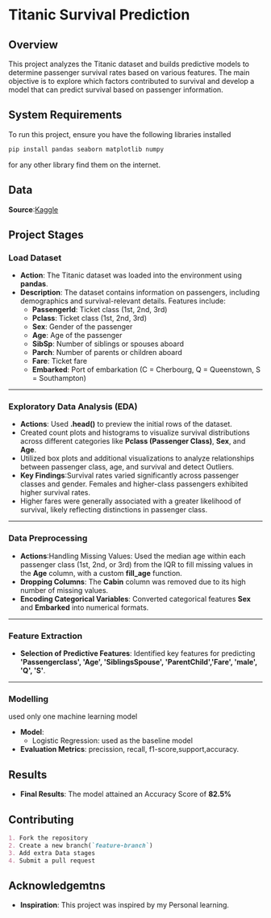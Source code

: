 # Titanic Survival Prediction

## Overview
This project analyzes the Titanic dataset and builds predictive models to determine passenger survival rates based on various features. The main objective is to explore which factors contributed to survival and develop a model that can predict survival based on passenger information.

## System Requirements
To run this project, ensure you have the following libraries installed
```bash
pip install pandas seaborn matplotlib numpy
```
for any other library find them on the internet.

## Data
**Source**:[Kaggle](https://www.kaggle.com/datasets/yasserh/titanic-dataset)

## Project Stages

### Load Dataset
* **Action**: The Titanic dataset was loaded into the environment using **pandas**.
* **Description**: The dataset contains information on passengers, including demographics and survival-relevant details. Features include: 
    - **PassengerId**: Ticket class (1st, 2nd, 3rd)
    - **Pclass**: Ticket class (1st, 2nd, 3rd)
    - **Sex**: Gender of the passenger
    - **Age**: Age of the passenger
    - **SibSp**: Number of siblings or spouses aboard
    - **Parch**: Number of parents or children aboard
    - **Fare**: Ticket fare
    - **Embarked**: Port of embarkation (C = Cherbourg, Q = Queenstown, S = Southampton)
---
### Exploratory Data Analysis (EDA)
* **Actions**: Used **.head()** to preview the initial rows of the dataset.
* Created count plots and histograms to visualize survival distributions across different categories like **Pclass (Passenger Class)**, **Sex**, and **Age**.
* Utilized box plots and additional visualizations to analyze relationships between passenger class, age, and survival and detect Outliers.
* **Key Findings**:Survival rates varied significantly across passenger classes and gender. Females and higher-class passengers exhibited higher survival rates.
* Higher fares were generally associated with a greater likelihood of survival, likely reflecting distinctions in passenger class.
---
### Data Preprocessing
* **Actions**:Handling Missing Values: Used the median age within each passenger class (1st, 2nd, or 3rd) from the IQR to fill missing values in the **Age** column, with a custom **fill_age** function.
* **Dropping Columns**: The **Cabin** column was removed due to its high number of missing values.
* **Encoding Categorical Variables**: Converted categorical features **Sex** and **Embarked** into numerical formats.
---
### Feature Extraction
* **Selection of Predictive Features**: Identified key features for predicting **'Passengerclass', 'Age', 'SiblingsSpouse', 'ParentChild','Fare', 'male', 'Q', 'S'**.
---
### Modelling
used only one machine learning model
- **Model**:
    - Logistic Regression: used as the baseline model
- **Evaluation Metrics**: precission, recall, f1-score,support,accuracy.

## Results
- **Final Results**: The model attained an Accuracy Score of **82.5%**

## Contributing
```markdown
1. Fork the repository
2. Create a new branch(`feature-branch`)
3. Add extra Data stages
4. Submit a pull request
```
## Acknowledgemtns
- **Inspiration**: This project was inspired by my Personal learning.